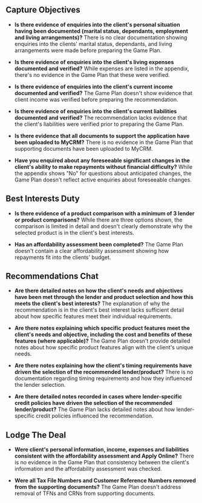 ## Capture Objectives

- **Is there evidence of enquiries into the client's personal situation having been documented (marital status, dependants, employment and living arrangements)?** There is no clear documentation showing enquiries into the clients' marital status, dependants, and living arrangements were made before preparing the Game Plan.

- **Is there evidence of enquiries into the client's living expenses documented and verified?** While expenses are listed in the appendix, there's no evidence in the Game Plan that these were verified.

- **Is there evidence of enquiries into the client's current income documented and verified?** The Game Plan doesn't show evidence that client income was verified before preparing the recommendation.

- **Is there evidence of enquiries into the client's current liabilities documented and verified?** The recommendation lacks evidence that the client's liabilities were verified prior to preparing the Game Plan.

- **Is there evidence that all documents to support the application have been uploaded to MyCRM?** There is no evidence in the Game Plan that supporting documents have been uploaded to MyCRM.

- **Have you enquired about any foreseeable significant changes in the client's ability to make repayments without financial difficulty?** While the appendix shows "No" for questions about anticipated changes, the Game Plan doesn't reflect active enquiries about foreseeable changes.

## Best Interests Duty

- **Is there evidence of a product comparison with a minimum of 3 lender or product comparisons?** While there are three options shown, the comparison is limited in detail and doesn't clearly demonstrate why the selected product is in the client's best interests.

- **Has an affordability assessment been completed?** The Game Plan doesn't contain a clear affordability assessment showing how repayments fit into the clients' budget.

## Recommendations Chat

- **Are there detailed notes on how the client's needs and objectives have been met through the lender and product selection and how this meets the client's best interests?** The explanation of why the recommendation is in the client's best interest lacks sufficient detail about how specific features meet their individual requirements.

- **Are there notes explaining which specific product features meet the client's needs and objective, including the cost and benefits of these features (where applicable)?** The Game Plan doesn't provide detailed notes about how specific product features align with the client's unique needs.

- **Are there notes explaining how the client's timing requirements have driven the selection of the recommended lender/product?** There is no documentation regarding timing requirements and how they influenced the lender selection.

- **Are there detailed notes recorded in cases where lender-specific credit policies have driven the selection of the recommended lender/product?** The Game Plan lacks detailed notes about how lender-specific credit policies influenced the recommendation.

## Lodge The Deal

- **Were client's personal information, income, expenses and liabilities consistent with the affordability assessment and Apply Online?** There is no evidence in the Game Plan that consistency between the client's information and the affordability assessment was checked.

- **Were all Tax File Numbers and Customer Reference Numbers removed from the supporting documents?** The Game Plan doesn't address removal of TFNs and CRNs from supporting documents.